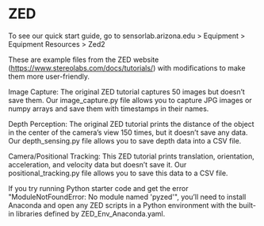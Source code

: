 # ZED
To see our quick start guide, go to sensorlab.arizona.edu > Equipment > Equipment Resources > Zed2

These are example files from the ZED website (https://www.stereolabs.com/docs/tutorials/) with modifications to make them more user-friendly.

Image Capture: The original ZED tutorial captures 50 images but doesn’t save them. Our image_capture.py file allows you to capture JPG images or numpy arrays and save them with timestamps in their names.

Depth Perception: The original ZED tutorial prints the distance of the object in the center of the camera’s view 150 times, but it doesn’t save any data. Our depth_sensing.py file allows you to save depth data into a CSV file.

Camera/Positional Tracking: This ZED tutorial prints translation, orientation, acceleration, and velocity data but doesn’t save it. Our positional_tracking.py file allows you to save this data to a CSV file.

If you try running Python starter code and get the error "ModuleNotFoundError: No module named 'pyzed'", you’ll need to install Anaconda and open any ZED scripts in a Python environment with the built-in libraries defined by ZED_Env_Anaconda.yaml.
